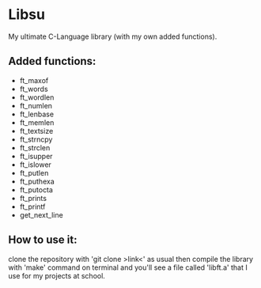 # Libsu
My ultimate C-Language library (with my own added functions).

## Added functions:

- ft_maxof
- ft_words
- ft_wordlen
- ft_numlen
- ft_lenbase
- ft_memlen
- ft_textsize
- ft_strncpy
- ft_strclen
- ft_isupper
- ft_islower
- ft_putlen
- ft_puthexa
- ft_putocta
- ft_prints
- ft_printf
- get_next_line

## How to use it:

clone the repository with 'git clone >link<' as usual
then compile the library with 'make' command on terminal
and you'll see a file called 'libft.a' that I use for my projects at school.